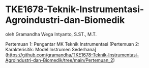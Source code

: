 # TKE1678-Teknik-Instrumentasi-Agroindustri-dan-Biomedik
oleh Gramandha Wega Intyanto, S.ST., M.T.

Pertemuan 1: Pengantar MK Teknik Instrumentasi
[Pertemuan 2: Karakterisitik: Model Instrumen Sederhana] (https://github.com/gramandha/TKE1678-Teknik-Instrumentasi-Agroindustri-dan-Biomedik/tree/main/Pertemuan_2)
